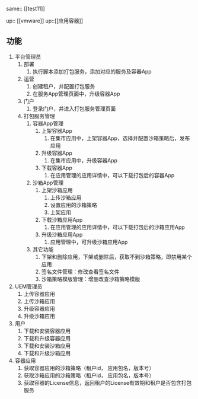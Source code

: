 same:: [[test11]]

up:: [[vmware]] up::[[应用容器]]
## 功能
1. 平台管理员
	1. 部署
		1. 执行脚本添加打包服务，添加对应的服务及容器App
	2. 运营
		1. 创建租户，并配置打包服务
		2. 在服务App管理页面中，升级容器App
	3. 门户
		1. 登录门户，并进入打包服务管理页面
	4. 打包服务管理
		1. 容器App管理
			1. 上架容器App
				1. 在集市应用中，上架容器App，选择并配置沙箱策略后，发布应用
			2. 升级容器App
				1. 在集市应用中，升级容器App
			3. 下载容器App
				1. 在应用管理的应用详情中，可以下载打包后的容器App
		2. 沙箱App管理
			1. 上架沙箱应用
				1. 上传沙箱应用
				2. 设置应用的沙箱策略
				3. 上架应用
			2. 下载沙箱应用App
				1. 在应用管理的应用详情中，可以下载打包后的沙箱应用App
			3. 升级沙箱应用App
				1. 应用管理中，可升级沙箱应用App
		3. 其它功能
			1. 下架和删除应用，下架或删除后，获取不到沙箱策略，即禁用某个应用
			2. 签名文件管理：修改查看签名文件
			3. 沙箱策略模版管理：增删改查沙箱策略模版
2. UEM管理员
	1. 上传容器应用
	2. 上传沙箱应用
	3. 升级容器应用
	4. 升级沙箱应用
3. 用户
	1. 下载和安装容器应用
	2. 下载和升级容器应用
	3. 下载和安装沙箱应用
	4. 下载和升级沙箱应用
4. 容器应用
	1. 获取容器应用的沙箱策略（租户id， 应用包名，版本号）
	2. 获取沙箱应用的沙箱策略（租户id， 应用包名，版本号）
	3. 获取容器的License信息，返回租户的License有效期和租户是否包含打包服务